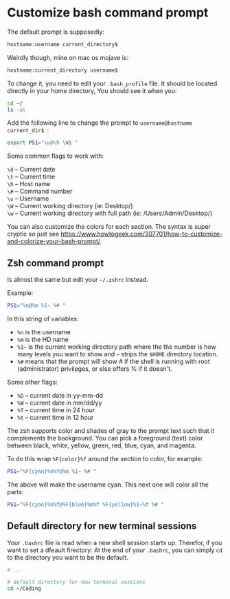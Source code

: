 # Customize bash command prompt

The default prompt is supposedly:

```bash
hostname:username current_directory$
```

Weirdly though, mine on mac os mojave is:

```bash
hostname:current_directory username$
```

To change it, you need to edit your `.bash_profile` file. It should be located directly in your home directory, You should see it when you:

```bash
cd ~/
ls -al
```

Add the following line to change the prompt to `username@hostname current_dir$ `:

```bash
export PS1="\u@\h \W$ "
```

Some common flags to work with:

`\d` – Current date  
`\t` – Current time  
`\h` – Host name  
`\#` – Command number  
`\u` – Username  
`\W` – Current working directory (ie: Desktop/)  
`\w` – Current working directory with full path (ie: /Users/Admin/Desktop/)  

You can also customize the colors for each section. The syntax is super cryptic so just see <https://www.howtogeek.com/307701/how-to-customize-and-colorize-your-bash-prompt/>.


## Zsh command prompt

Is almost the same but edit your `~/.zshrc` instead.

Example:

```bash
PS1="%n@%m %1~ %# "
```

In this string of variables:

- `%n` is the username
- `%m` is the HD name
- `%1~` is the current working directory path where the the number is how many levels you want to show and `~` strips the `$HOME` directory location.
- `%#` means that the prompt will show # if the shell is running with root (administrator) privileges, or else offers % if it doesn't.

Some other flags:

- `%D` – current date in yy-mm-dd  
- `%W` – current date in mm/dd/yy  
- `%T` – current time in 24 hour  
- `%t` – current time in 12 hour  

The zsh supports color and shades of gray to the prompt text such that it complements the background. You can pick a foreground (text) color between black, white, yellow, green, red, blue, cyan, and magenta.

To do this wrap `%F{color}%f` around the section to color, for example:

```bash
PS1="%F{cyan}%n%f@%m %1~ %# "
```

The above will make the username cyan. This next one will color all the parts:

```bash
PS1="%F{cyan}%n%f@%F{blue}%m%f %F{yellow}%1~%f %# "
```

## Default directory for new terminal sessions

Your `.bashrc` file is read when a new shell session starts up. Therefor, if you want to set a dfeault firectory: At the end of your `.bashrc`, you can simply `cd` to the directory you want to be the default.

```bash
# ...

# default directory for new terminal sessions
cd ~/Coding
```
